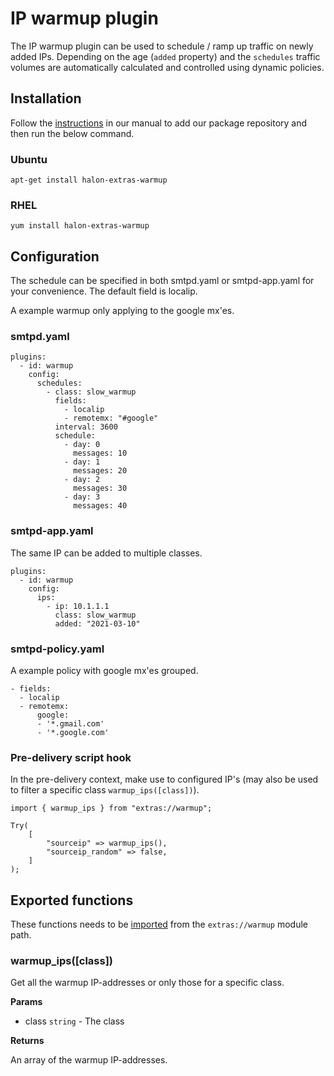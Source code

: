 # IP warmup plugin

The IP warmup plugin can be used to schedule / ramp up traffic on newly added IPs.
Depending on the age (```added``` property) and the ```schedules``` traffic volumes are automatically calculated and controlled using dynamic policies.

## Installation

Follow the [instructions](https://docs.halon.io/manual/comp_install.html#installation) in our manual to add our package repository and then run the below command.

### Ubuntu

```
apt-get install halon-extras-warmup
```

### RHEL

```
yum install halon-extras-warmup
```

## Configuration

The schedule can be specified in both smtpd.yaml or smtpd-app.yaml for your convenience.
The default field is localip.

A example warmup only applying to the google mx'es.

### smtpd.yaml

```
plugins:
  - id: warmup
    config:
      schedules:
        - class: slow_warmup
          fields:
            - localip
            - remotemx: "#google"
          interval: 3600
          schedule:
            - day: 0
              messages: 10
            - day: 1
              messages: 20
            - day: 2
              messages: 30
            - day: 3
              messages: 40
```

### smtpd-app.yaml

The same IP can be added to multiple classes.

```
plugins:
  - id: warmup
    config:
      ips:
        - ip: 10.1.1.1
          class: slow_warmup
          added: "2021-03-10"
```

### smtpd-policy.yaml

A example policy with google mx'es grouped.

```
- fields:
  - localip
  - remotemx:
      google:
      - '*.gmail.com'
      - '*.google.com'
```

### Pre-delivery script hook

In the pre-delivery context, make use to configured IP's (may also be used to filter a specific class ```warmup_ips([class])```).

```
import { warmup_ips } from "extras://warmup";

Try(
	[
		"sourceip" => warmup_ips(),
		"sourceip_random" => false,
	]
);
```

## Exported functions

These functions needs to be [imported](https://docs.halon.io/hsl/structures.html#import) from the `extras://warmup` module path.

### warmup_ips([class])

Get all the warmup IP-addresses or only those for a specific class.

**Params**

- class `string` - The class

**Returns**

An array of the warmup IP-addresses.
